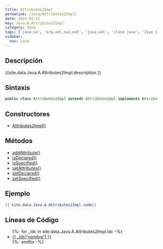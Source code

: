 ```yaml
---
title: Attributes2Impl
permalink: /Java/Attributes2Impl/
date: 2021-01-11
key: Java.A.Attributes2Impl
category: Java
tags: ['java se', 'org.xml.sax.ext', 'java.xml', 'clase java', 'Java 1.5', 'SAX 2.0']
sidebar: 
  nav: java
---
```


## Descripción
{{site.data.Java.A.Attributes2Impl.description }}

## Sintaxis
~~~java
public class Attributes2Impl extends AttributesImpl implements Attributes2
~~~

## Constructores
* [Attributes2Impl()](/Java/Attributes2Impl/Attributes2Impl/)

## Métodos
* [addAttribute()](/Java/Attributes2Impl/addAttribute)
* [isDeclared()](/Java/Attributes2Impl/isDeclared)
* [isSpecified()](/Java/Attributes2Impl/isSpecified)
* [setAttributes()](/Java/Attributes2Impl/setAttributes)
* [setDeclared()](/Java/Attributes2Impl/setDeclared)
* [setSpecified()](/Java/Attributes2Impl/setSpecified)

## Ejemplo
~~~java
{{ site.data.Java.A.Attributes2Impl.code}}
~~~

## Líneas de Código
<ul>
{%- for _ldc in site.data.Java.A.Attributes2Impl.ldc -%}
   <li>
       <a href="{{_ldc['url'] }}">{{ _ldc['nombre'] }}</a>
   </li>
{%- endfor -%}
</ul>
